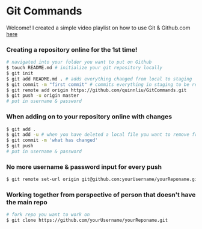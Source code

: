 # Git Commands

Welcome! I created a simple video playlist on how to use Git & 
Github.com [here](https://www.youtube.com/playlist?list=PLPXsMt57rLtgpwFBqZq4QKxrD9Hhc_8L4&action_edit=1)

### Creating a repository online for the <b>1st time</b>!
``` sh
# navigated into your folder you want to put on Github
$ touch README.md # initialize your git repository locally
$ git init
$ git add README.md . # adds everything changed from local to staging
$ git commit -m "first commit" # commits everything in staging to be ready to be pushed to Github
$ git remote add origin https://github.com/quinnliu/GitCommands.git
$ git push -u origin master
# put in username & password
```

### When adding on to your repository online with changes
``` sh
$ git add .
$ git add -u # when you have deleted a local file you want to remove from your repo
$ git commit -m 'what has changed'
$ git push 
# put in username & password
```

### No more username & password input for every push
``` sh                      
$ git remote set-url origin git@github.com:yourUsername/yourReponame.git
```

### Working together from perspective of person that doesn't have the main repo
``` sh
# fork repo you want to work on
$ git clone https://github.com/yourUsername/yourReponame.git
```